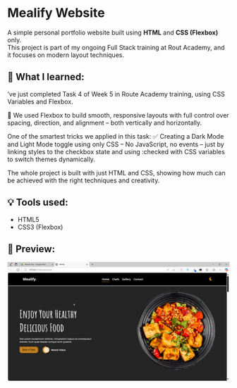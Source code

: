 # Mealify Website

A simple personal portfolio website built using **HTML** and **CSS (Flexbox)** only.  
This project is part of my ongoing Full Stack training at Rout Academy, and it focuses on modern layout techniques.

## 🎯 What I learned:

’ve just completed Task 4 of Week 5 in Route Academy training, using CSS Variables and Flexbox.

🔹 We used Flexbox to build smooth, responsive layouts with full control over spacing, direction, and alignment – both vertically and horizontally.

One of the smartest tricks we applied in this task:
✅ Creating a Dark Mode and Light Mode toggle using only CSS –
No JavaScript, no events – just by linking styles to the checkbox state and using :checked with CSS variables to switch themes dynamically.

The whole project is built with just HTML and CSS, showing how much can be achieved with the right techniques and creativity.



## 💡 Tools used:

- HTML5
- CSS3 (Flexbox)

## 📸 Preview:

![Project Screenshot](images/msedge_eu1H07qe9p.png)
